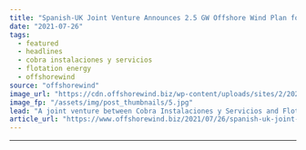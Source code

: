 ```yaml
---
title: "Spanish-UK Joint Venture Announces 2.5 GW Offshore Wind Plan for Ireland"
date: "2021-07-26"
tags: 
  - featured
  - headlines
  - cobra instalaciones y servicios
  - flotation energy
  - offshorewind
source: "offshorewind"
image_url: "https://cdn.offshorewind.biz/wp-content/uploads/sites/2/2020/06/25085646/Cobra-Strikes-Kincardine-Green-Financing-Deal.jpg"
image_fp: "/assets/img/post_thumbnails/5.jpg"
lead: "A joint venture between Cobra Instalaciones y Servicios and Flotation Energy has revealed its"
article_url: "https://www.offshorewind.biz/2021/07/26/spanish-uk-joint-venture-announces-2-5-gw-offshore-wind-plan-for-ireland/"
---
```


---
